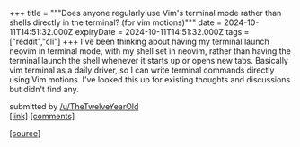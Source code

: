 +++
title = """Does anyone regularly use Vim's terminal mode rather than shells directly in the terminal? (for vim motions)"""
date = 2024-10-11T14:51:32.000Z
expiryDate = 2024-10-11T14:51:32.000Z
tags = ["reddit","cli"]
+++
I've been thinking about having my terminal launch neovim in terminal mode, with my shell set in neovim, rather than having the terminal launch the shell whenever it starts up or opens new tabs. Basically vim terminal as a daily driver, so I can write terminal commands directly using Vim motions. I've looked this up for existing thoughts and discussions but didn't find any.

submitted by [/u/TheTwelveYearOld](https://www.reddit.com/user/TheTwelveYearOld)  
[\[link\]](https://www.reddit.com/r/commandline/comments/1g1bmef/does_anyone_regularly_use_vims_terminal_mode/) [\[comments\]](https://www.reddit.com/r/commandline/comments/1g1bmef/does_anyone_regularly_use_vims_terminal_mode/)

[[source]](https://www.reddit.com/r/commandline/comments/1g1bmef/does_anyone_regularly_use_vims_terminal_mode/)
